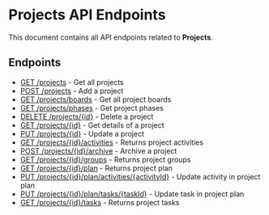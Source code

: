 # Projects API Endpoints

This document contains all API endpoints related to **Projects**.

## Endpoints

- [GET /projects](./getprojects.md) - Get all projects
- [POST /projects](./addproject.md) - Add a project
- [GET /projects/boards](./getprojectsboards.md) - Get all project boards
- [GET /projects/phases](./getprojectsphases.md) - Get project phases
- [DELETE /projects/{id}](./deleteproject.md) - Delete a project
- [GET /projects/{id}](./getproject.md) - Get details of a project
- [PUT /projects/{id}](./updateproject.md) - Update a project
- [GET /projects/{id}/activities](./getprojectactivities.md) - Returns project activities
- [POST /projects/{id}/archive](./archiveproject.md) - Archive a project
- [GET /projects/{id}/groups](./getprojectgroups.md) - Returns project groups
- [GET /projects/{id}/plan](./getprojectplan.md) - Returns project plan
- [PUT /projects/{id}/plan/activities/{activityId}](./putprojectplanactivity.md) - Update activity in project plan
- [PUT /projects/{id}/plan/tasks/{taskId}](./putprojectplantask.md) - Update task in project plan
- [GET /projects/{id}/tasks](./getprojecttasks.md) - Returns project tasks